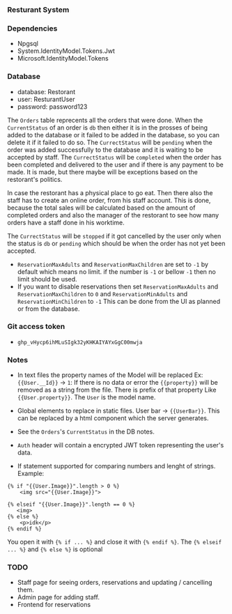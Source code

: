 ﻿### Resturant System

### Dependencies
- Npgsql
- System.IdentityModel.Tokens.Jwt
- Microsoft.IdentityModel.Tokens

### Database
- database: Restorant
- user: ResturantUser
- password: password123

The `Orders` table reprecents all the orders that were done. When the `CurrentStatus` of an order is
`db` then either it is in the prosses of being added to the database or it failed to be added in the database,
so you can delete it if it failed to do so.
The `CurrectStatus` will be `pending` when the order was added successfully to the database and it is waiting to
 be accepted by staff.
The `CurrectStatus` will be `completed` when the order has been completed and delivered to the user and if there is any
 payment to be made. It is made, but there maybe will be exceptions based on the restorant's politics.

In case the restorant has a physical place to go eat. Then there also the staff has to create an online order, from his staff
 account. This is done, because the total sales will be calculated based on the amount of completed orders and also the manager of 
 the restorant to see how many orders have a staff done in his worktime.

The `CurrectStatus` will be `stopped` if it got cancelled by the user only when the status is `db` or `pending` which should be when the
 order has not yet been accepted.

- `ReservationMaxAdults` and `ReservationMaxChildren` are set to `-1` by default which means no limit. if the number is `-1` or bellow `-1` then no limit should be used.
- If you want to disable reservations then set `ReservationMaxAdults` and `ReservationMaxChildren` to `0` and `ReservationMinAdults` and `ReservationMinChildren` to `-1`
 This can be done from the UI as planned or from the database.

### Git access token
- `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`

### Notes
- In text files the property names of the Model will be replaced 
Ex: `{{User.__Id}}` -> `1`: If there is no data or error the `{{property}}` 
will be removed as a string from the file. There is prefix of that property Like `{{User.property}}`.
The `User` is the model name.

- Global elements to replace in static files. User bar -> `{{UserBar}}`. 
 This can be replaced by a html component which the server generates.

- See the `Orders`'s `CurrentStatus` in the DB notes.

- `Auth` header will contain a encrypted JWT token representing the user's data.

- If statement supported for comparing numbers and lenght of strings. Example:
```
{% if "{{User.Image}}".length > 0 %}
    <img src="{{User.Image}}">

{% elseif "{{User.Image}}".length == 0 %}
   <img>
{% else %}
    <p>idk</p>
{% endif %}
```
You open it with `{% if ... %}` and close it with `{% endif %}`. The `{% elseif ... %}` and `{% else %}` is optional


### TODO
- Staff page for seeing orders, reservations and updating / cancelling them.
- Admin page for adding staff.
- Frontend for reservations